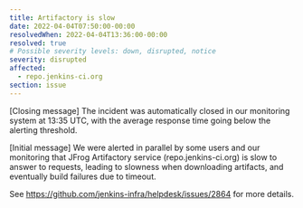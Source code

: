 ```yaml
---
title: Artifactory is slow
date: 2022-04-04T07:50:00-00:00
resolvedWhen: 2022-04-04T13:36:00-00:00
resolved: true
# Possible severity levels: down, disrupted, notice
severity: disrupted
affected:
  - repo.jenkins-ci.org
section: issue
---
```


[Closing message]
The incident was automatically closed in our monitoring system at 13:35 UTC, with the average response time going below the alerting threshold.

[Initial message]
We were alerted in parallel by some users and our monitoring that JFrog Artifactory service (repo.jenkins-ci.org) is slow to answer to requests, leading to slowness when downloading artifacts, and eventually build failures due to timeout.

See <https://github.com/jenkins-infra/helpdesk/issues/2864> for more details.
